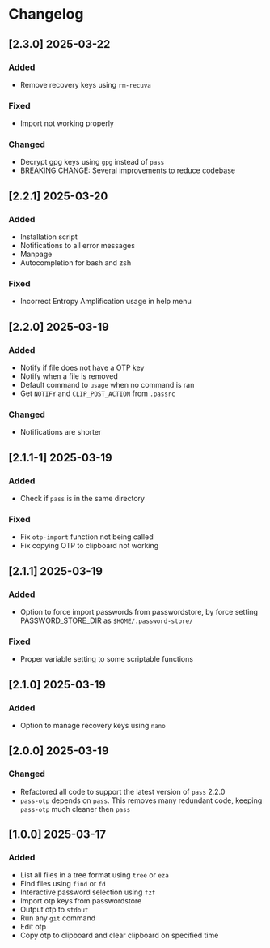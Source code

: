 # Changelog

## [2.3.0] 2025-03-22

### Added

- Remove recovery keys using `rm-recuva`

### Fixed

- Import not working properly

### Changed

- Decrypt gpg keys using `gpg` instead of `pass`
- BREAKING CHANGE: Several improvements to reduce codebase

## [2.2.1] 2025-03-20

### Added

- Installation script
- Notifications to all error messages
- Manpage
- Autocompletion for bash and zsh

### Fixed

- Incorrect Entropy Amplification usage in help menu

## [2.2.0] 2025-03-19

### Added

- Notify if file does not have a OTP key
- Notify when a file is removed
- Default command to `usage` when no command is ran
- Get `NOTIFY` and `CLIP_POST_ACTION` from `.passrc`

### Changed

- Notifications are shorter

## [2.1.1-1] 2025-03-19

### Added

- Check if `pass` is in the same directory

### Fixed

- Fix `otp-import` function not being called
- Fix copying OTP to clipboard not working

## [2.1.1] 2025-03-19

### Added

- Option to force import passwords from passwordstore, by force setting PASSWORD_STORE_DIR as `$HOME/.password-store/`

### Fixed

- Proper variable setting to some scriptable functions

## [2.1.0] 2025-03-19

### Added

- Option to manage recovery keys using `nano`

## [2.0.0] 2025-03-19

### Changed

- Refactored all code to support the latest version of `pass` 2.2.0
- `pass-otp` depends on `pass`. This removes many redundant code, keeping `pass-otp` much cleaner then `pass`

## [1.0.0] 2025-03-17

### Added

- List all files in a tree format using `tree` or `eza`
- Find files using `find` or `fd`
- Interactive password selection using `fzf`
- Import otp keys from passwordstore
- Output otp to `stdout`
- Run any `git` command
- Edit otp
- Copy otp to clipboard and clear clipboard on specified time
